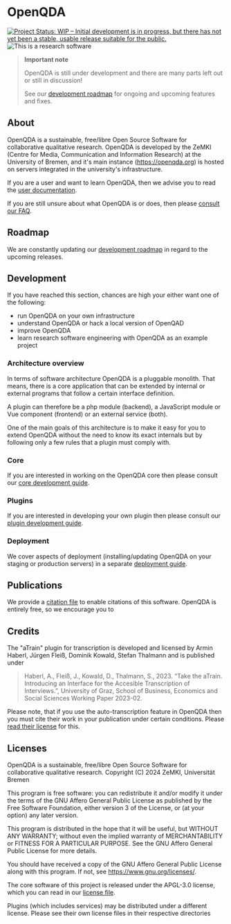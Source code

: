 # OpenQDA

[![Project Status: WIP – Initial development is in progress, but there has not yet been a stable, usable release suitable for the public.](https://www.repostatus.org/badges/latest/wip.svg)](https://www.repostatus.org/#wip)
![This is a research software](https://img.shields.io/badge/research-software-blue?style=plastic)

> **Important note**
>
> OpenQDA is still under development and there are many parts
> left out or still in discussion!
>
> See our [development roadmap](https://github.com/openqda/openqda/milestones)
> for ongoing and upcoming features and fixes.

## About

OpenQDA is a sustainable, free/libre Open Source Software for collaborative qualitative research.
OpenQDA is developed by the ZeMKI (Centre for Media, Communication and Information Research) at the
University of Bremen, and it's main instance (https://openqda.org)
is hosted on servers integrated in the university's infrastructure.

If you are a user and want to learn OpenQDA, then we advise you to read
the [user documentation](https://openqda.github.io/user-docs/).

If you are still unsure about what OpenQDA is or does, then please [consult our FAQ](https://openqda.org/faq).

## Roadmap

We are constantly updating our [development roadmap](https://github.com/openqda/openqda/milestones)
in regard to the upcoming releases.

## Development

If you have reached this section, chances are high your either want one of the following:

- run OpenQDA on your own infrastructure
- understand OpenQDA or hack a local version of OpenQAD
- improve OpenQDA
- learn research software engineering with OpenQDA as an example project

### Architecture overview

In terms of software architecture OpenQDA is a pluggable monolith. That means,
there is a core application that can be extended by internal or external programs
that follow a certain interface definition.

A plugin can therefore be a php module (backend), a JavaScript module or Vue component (frontend)
or an external service (both).

One of the main goals of this architecture is to make it easy for you to extend OpenQDA
without the need to know its exact internals but by following only a few rules that
a plugin must comply with.

### Core

If you are interested in working on the OpenQDA core then please consult our
[core development guide](./docs/CORE.md).

### Plugins

If you are interested in developing your own plugin then please consult our
[plugin development guide](./docs/PLUGINS.md).

### Deployment

We cover aspects of deployment (installing/updating OpenQDA on your staging or production servers)
in a separate [deployment guide](./docs/DEPLOYMENT.md).

## Publications

We provide a [citation file](./CITATION.cff) to enable citations of this software.
OpenQDA is entirely free, so we encourage you to

## Credits

The "aTrain" plugin for transcription is developed and licensed by Armin Haberl, Jürgen Fleiß,
Dominik Kowald, Stefan Thalmann and is published under

> Haberl, A., Fleiß, J., Kowald, D., Thalmann, S., 2023.
> “Take the aTrain. Introducing an Interface for the Accesible Transcription of Interviews.”,
> University of Graz, School of Business, Economics and Social Sciences Working Paper 2023-02.

Please note, that if you use the auto-transcription feature in OpenQDA then you must
cite their work in your publication under certain conditions.
Please [read their license](https://github.com/JuergenFleiss/aTrain/blob/main/LICENSE) for this.

## Licenses

OpenQDA is a sustainable, free/libre Open Source Software for collaborative qualitative research.
Copyright (C) 2024 ZeMKI, Universität Bremen

This program is free software: you can redistribute it and/or modify
it under the terms of the GNU Affero General Public License as published
by the Free Software Foundation, either version 3 of the License, or
(at your option) any later version.

This program is distributed in the hope that it will be useful,
but WITHOUT ANY WARRANTY; without even the implied warranty of
MERCHANTABILITY or FITNESS FOR A PARTICULAR PURPOSE.  See the
GNU Affero General Public License for more details.

You should have received a copy of the GNU Affero General Public License
along with this program.  If not, see <https://www.gnu.org/licenses/>.

The core software of this project is released under the APGL-3.0 license,
which you can read in our [license file](./LICENSE).

Plugins (which includes services) may be distributed under a different license.
Please see their own license files in their respective directories

